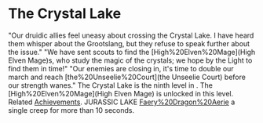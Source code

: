 # The Crystal Lake

 "Our druidic allies feel uneasy about crossing the Crystal Lake. I have heard them whisper about the Grootslang, but they refuse to speak further about the issue."
 "We have sent scouts to find the [High%20Elven%20Mage](High Elven Mage)s, who study the magic of the crystals; we hope by the Light to find them in time!"
 "Our enemies are closing in, it's time to double our march and reach [the%20Unseelie%20Court](the Unseelie Court) before our strength wanes."
The Crystal Lake is the ninth level in . The [High%20Elven%20Mage](High Elven Mage) is unlocked in this level.
Related [Achievements](Achievements).
 JURASSIC LAKE [Faery%20Dragon%20Aerie](Crystallize) a single creep for more than 10 seconds.
